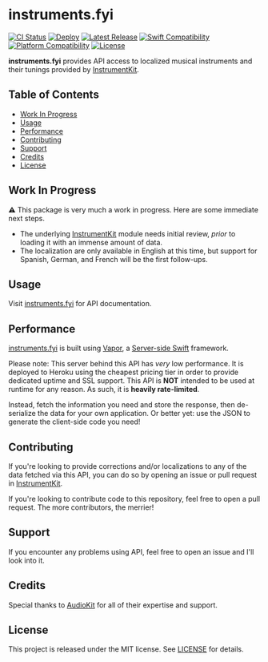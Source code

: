 # instruments.fyi

[![CI Status](https://github.com/bdrelling/instruments.fyi/actions/workflows/tests.yml/badge.svg)](https://github.com/bdrelling/instruments.fyi/actions/workflows/tests.yml)
[![Deploy](https://github.com/bdrelling/instruments.fyi/actions/workflows/deploy_app.yml/badge.svg)](https://github.com/bdrelling/instruments.fyi/actions/workflows/deploy_app.yml)
[![Latest Release](https://img.shields.io/github/v/tag/bdrelling/InstrumentKit?color=blue&label=latest)](https://github.com/bdrelling/InstrumentKit/tags)
[![Swift Compatibility](https://img.shields.io/endpoint?url=https%3A%2F%2Fswiftpackageindex.com%2Fapi%2Fpackages%2Fbdrelling%2Finstruments.fyi%2Fbadge%3Ftype%3Dswift-versions)](https://swiftpackageindex.com/bdrelling/instruments.fyi)
[![Platform Compatibility](https://img.shields.io/endpoint?url=https%3A%2F%2Fswiftpackageindex.com%2Fapi%2Fpackages%2Fbdrelling%2Finstruments.fyi%2Fbadge%3Ftype%3Dplatforms)](https://swiftpackageindex.com/bdrelling/instruments.fyi)
[![License](https://img.shields.io/github/license/bdrelling/instruments.fyi)](https://github.com/bdrelling/instruments.fyi/blob/main/LICENSE)

**instruments.fyi** provides API access to localized musical instruments and their tunings provided by [InstrumentKit](https://github.com/bdrelling/InstrumentKit).

## Table of Contents

- [Work In Progress](#work-in-progress)
- [Usage](#usage)
- [Performance](#performance)
- [Contributing](#contributing)
- [Support](#support)
- [Credits](#credits)
- [License](#license)

## Work In Progress

:warning: This package is very much a work in progress. Here are some immediate next steps.

- The underlying [InstrumentKit](https://github.com/bdrelling/InstrumentKit) module needs initial review, _prior_ to loading it with an immense amount of data.
- The localization are only available in English at this time, but support for Spanish, German, and French will be the first follow-ups.

## Usage

Visit [instruments.fyi](https://instruments.fyi/api) for API documentation.

## Performance

[instruments.fyi](https://instruments.fyi) is built using [Vapor](https://vapor.codes), a [Server-side Swift](https://www.swift.org/server/) framework.

Please note: This server behind this API has _very_ low performance. It is deployed to Heroku using the cheapest pricing tier in order to provide dedicated uptime and SSL support. This API is **NOT** intended to be used at runtime for any reason. As such, it is **heavily rate-limited**.

Instead, fetch the information you need and store the response, then de-serialize the data for your own application. Or better yet: use the JSON to generate the client-side code you need!

## Contributing

If you're looking to provide corrections and/or localizations to any of the data fetched via this API, you can do so by opening an issue or pull request in [InstrumentKit](https://github.com/bdrelling/InstrumentKit).

If you're looking to contribute code to this repository, feel free to open a pull request. The more contributors, the merrier!

## Support

If you encounter any problems using API, feel free to open an issue and I'll look into it.

## Credits

Special thanks to [AudioKit](https://github.com/AudioKit/AudioKit) for all of their expertise and support.

## License

This project is released under the MIT license. See [LICENSE](/LICENSE) for details.

